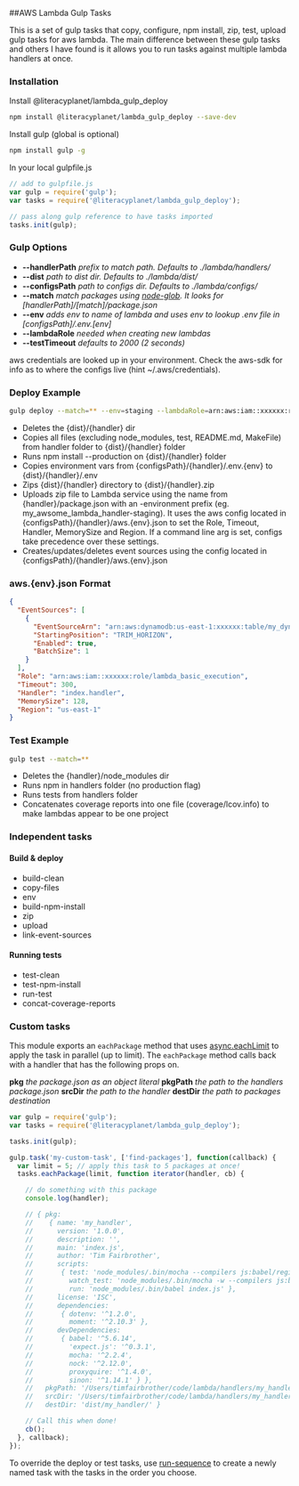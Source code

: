 ##AWS Lambda Gulp Tasks

This is a set of gulp tasks that copy, configure, npm install, zip, test, upload gulp tasks for aws lambda. The main difference between these gulp tasks and others I have found is it allows you to run tasks against multiple lambda handlers at once.

### Installation

Install @literacyplanet/lambda_gulp_deploy

```sh
npm install @literacyplanet/lambda_gulp_deploy --save-dev
```

Install gulp (global is optional)

```sh
npm install gulp -g
```

In your local gulpfile.js

```js
// add to gulpfile.js
var gulp = require('gulp');
var tasks = require('@literacyplanet/lambda_gulp_deploy');

// pass along gulp reference to have tasks imported
tasks.init(gulp);
```

### Gulp Options

* **--handlerPath** *prefix to match path. Defaults to ./lambda/handlers/*
* **--dist** *path to dist dir. Defaults to ./lambda/dist/*
* **--configsPath** *path to configs dir. Defaults to ./lambda/configs/*
* **--match** *match packages using [node-glob](https://www.npmjs.com/package/glob). It looks for [handlerPath]/[match]/package.json*
* **--env** *adds env to name of lambda and uses env to lookup .env file in [configsPath]/.env.[env]*
* **--lambdaRole** *needed when creating new lambdas*
* **--testTimeout** *defaults to 2000 (2 seconds)*

aws credentials are looked up in your environment. Check the aws-sdk for info as to where the configs live (hint ~/.aws/credentials).

### Deploy Example

```sh
gulp deploy --match=** --env=staging --lambdaRole=arn:aws:iam::xxxxxx:role/
```

* Deletes the {dist}/{handler} dir
* Copies all files (excluding node_modules, test, README.md, MakeFile) from handler folder to {dist}/{handler} folder
* Runs npm install --production on {dist}/{handler} folder
* Copies environment vars from {configsPath}/{handler}/.env.{env} to {dist}/{handler}/.env
* Zips {dist}/{handler} directory to {dist}/{handler}.zip
* Uploads zip file to Lambda service using the name from {handler}/package.json with an -environment prefix (eg. my_awsome_lambda_handler-staging). It uses the aws config located in {configsPath}/{handler}/aws.{env}.json to set the Role, Timeout, Handler, MemorySize and Region. If a command line arg is set, configs take precedence over these settings.
* Creates/updates/deletes event sources using the config located in {configsPath}/{handler}/aws.{env}.json

### aws.{env}.json Format

```json
{
  "EventSources": [
    {
      "EventSourceArn": "arn:aws:dynamodb:us-east-1:xxxxxx:table/my_dynamo_table/stream/2015-12-03T01:01:02.357",
      "StartingPosition": "TRIM_HORIZON",
      "Enabled": true,
      "BatchSize": 1
    }
  ],
  "Role": "arn:aws:iam::xxxxxx:role/lambda_basic_execution",
  "Timeout": 300,
  "Handler": "index.handler",
  "MemorySize": 128,
  "Region": "us-east-1"
}
```

### Test Example

```sh
gulp test --match=**
```

* Deletes the {handler}/node_modules dir
* Runs npm in handlers folder (no production flag)
* Runs tests from handlers folder
* Concatenates coverage reports into one file (coverage/lcov.info) to make lambdas appear to be one project

### Independent tasks

#### Build & deploy
* build-clean
* copy-files
* env
* build-npm-install
* zip
* upload
* link-event-sources

#### Running tests
* test-clean
* test-npm-install
* run-test
* concat-coverage-reports

### Custom tasks

This module exports an `eachPackage` method that uses [async.eachLimit](https://github.com/caolan/async) to apply the task in parallel (up to limit). The `eachPackage` method calls back with a handler that has the following props on.

**pkg** *the package.json as an object literal*
**pkgPath** *the path to the handlers package.json*
**srcDir** *the path to the handler*
**destDir** *the path to packages destination*

```js
var gulp = require('gulp');
var tasks = require('@literacyplanet/lambda_gulp_deploy');

tasks.init(gulp);

gulp.task('my-custom-task', ['find-packages'], function(callback) {
  var limit = 5; // apply this task to 5 packages at once!
  tasks.eachPackage(limit, function iterator(handler, cb) {

    // do something with this package
    console.log(handler);

    // { pkg:
    //    { name: 'my_handler',
    //      version: '1.0.0',
    //      description: '',
    //      main: 'index.js',
    //      author: 'Tim Fairbrother',
    //      scripts:
    //       { test: 'node_modules/.bin/mocha --compilers js:babel/register',
    //         watch_test: 'node_modules/.bin/mocha -w --compilers js:babel/register',
    //         run: 'node_modules/.bin/babel index.js' },
    //      license: 'ISC',
    //      dependencies:
    //       { dotenv: '^1.2.0',
    //         moment: '^2.10.3' },
    //      devDependencies:
    //       { babel: '^5.6.14',
    //         'expect.js': '^0.3.1',
    //         mocha: '^2.2.4',
    //         nock: '^2.12.0',
    //         proxyquire: '^1.4.0',
    //         sinon: '^1.14.1' } },
    //   pkgPath: '/Users/timfairbrother/code/lambda/handlers/my_handler/package.json',
    //   srcDir: '/Users/timfairbrother/code/lambda/handlers/my_handler',
    //   destDir: 'dist/my_handler/' }

    // Call this when done!
    cb();
  }, callback);
});
```

To override the deploy or test tasks, use [run-sequence](https://www.npmjs.com/package/run-sequence) to create a newly named task with the tasks in the order you choose.
